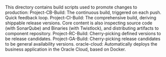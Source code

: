 This directory contains build scripts used to promote changes to production:
Project-CB-Build: The continuous build, triggered on each push. Quick feedback loop.
Project-CI-Build: The comprehensive build, deriving shippable release versions. Core content is also inspecting source code (with SonarQube) and Binaries (with Twistlock), and distributing artifacts to component repository.
Project-RC-Build: Cherry-picking defined versions to be release candidates. 
Project-GA-Build: Cherry-picking release candidates to be general availability versions.
oracle-cloud: Automatically deploys the business application in the Oracle Cloud, based on Docker.
